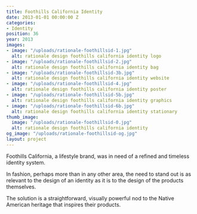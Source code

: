 ```yaml
---
title: Foothills California Identity
date: 2013-01-01 00:00:00 Z
categories:
- Identity
position: 36
year: 2013
images:
- image: "/uploads/rationale-foothillsid-1.jpg"
  alt: rationale design foothills california identity logo
- image: "/uploads/rationale-foothillsid-2.jpg"
  alt: rationale design foothills california identity bag
- image: "/uploads/rationale-foothillsid-3b.jpg"
  alt: rationale design foothills california identity website
- image: "/uploads/rationale-foothillsid-4.jpg"
  alt: rationale design foothills california identity poster
- image: "/uploads/rationale-foothillsid-5b.jpg"
  alt: rationale design foothills california identity graphics
- image: "/uploads/rationale-foothillsid-6b.jpg"
  alt: rationale design foothills california identity stationary
thumb_image:
  image: "/uploads/rationale-foothillsid-0.jpg"
  alt: rationale design foothills california identity
og_image: "/uploads/rationale-foothillsid-og.jpg"
layout: project
---
```


Foothills California, a lifestyle brand, was in need of a refined and timeless identity system.

In fashion, perhaps more than in any other area, the need to stand out is as relevant to the design of an identity as it is to the design of the products themselves.

The solution is a straightforward, visually powerful nod to the Native American heritage that inspires their products.